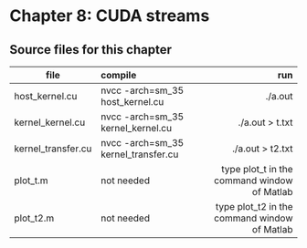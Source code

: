 # Chapter 8: CUDA streams 

## Source files for this chapter

| file   |      compile      |  run |
|----------|:-------------|------:|
| host_kernel.cu |  nvcc -arch=sm_35 host_kernel.cu | ./a.out |
| kernel_kernel.cu |  nvcc -arch=sm_35 kernel_kernel.cu | ./a.out > t.txt |
| kernel_transfer.cu |  nvcc -arch=sm_35 kernel_transfer.cu | ./a.out > t2.txt|
| plot_t.m |  not needed | type plot_t in the command window of Matlab |
| plot_t2.m |  not needed | type plot_t2 in the command window of Matlab |
